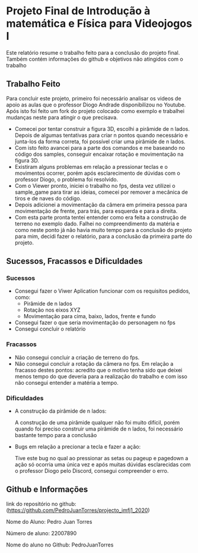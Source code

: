 # Projeto Final de Introdução à matemática e Física para Videojogos I
Este relatório resume o trabalho feito para a conclusão do projeto final.
Também contém informações do github e objetivos não atingidos com o trabalho

## Trabalho Feito
Para concluir este projeto, primeiro foi necessário analisar os videos de apoio as aulas que o professor Diogo Andrade disponibilizou no Youtube.
Após isto foi feito um fork do projeto colocado como exemplo e trabalhei mudanças neste para atingir o que precisava.
* Comecei por tentar construir a figura 3D, escolhi a pirâmide de n lados. Depois de algumas tentativas para criar n pontos quando necessário e junta-los da forma correta, foi possível criar uma pirâmide de n lados.
* Com isto feito avancei para a parte dos comandos e me baseando no código dos samples, conseguir encaixar rotação e movimentação na figura 3D.
* Existiram alguns problemas em relação a pressionar teclas e o movimentos ocorrer, porém após esclarecimento de dúvidas com o professor Diogo, o problema foi resolvido.
* Com o Viewer pronto, iniciei o trabalho no fps, desta vez utilizei o sample_game para tirar as ideias, comecei por remover a mecânica de tiros e de naves do código.
* Depois adicionei a movimentação da câmera em primeira pessoa para movimentação de frente, para trás, para esquerda e para a direita.
* Com esta parte pronta tentei entender como era feita a construção de terreno no exemplo dado. Falhei no compreendimento da matéria e como neste ponto já não havia muito tempo para a conclusão do projeto para mim, decidi fazer o relatório, para a conclusão da primeira parte do projeto.

## Sucessos, Fracassos e Dificuldades

### Sucessos
* Consegui fazer o Viwer Aplication funcionar com os requisitos pedidos, como:
    * Pirâmide de n lados
    * Rotação nos eixos XYZ
    * Movimentação para cima, baixo, lados, frente e fundo
* Consegui fazer o que seria movimentação do personagem no fps
* Consegui concluir o relatório

### Fracassos
* Não consegui concluir a criação de terreno do fps.
* Não consegui concluir a rotação da câmera no fps.
Em relação a fracasso destes pontos: acredito que o motivo tenha sido que deixei menos tempo do que deveria para a realização do trabalho e com isso não consegui entender a matéria a tempo. 

### Dificuldades
* A construção da pirâmide de n lados:

    A construção de uma pirâmide qualquer não foi muito difícil, porém quando foi preciso construir uma pirâmide de n lados, foi necessário bastante tempo para a conclusão

* Bugs em relação a precionar a tecla e fazer a ação:

    Tive este bug no qual ao pressionar as setas ou pageup e pagedown a ação só ocorria uma única vez e após muitas dúvidas esclarecidas com o professor Diogo pelo Discord, consegui compreender o erro.

## Github e Informações

link do repositório no github: (https://github.com/PedroJuanTorres/projecto_imfj1_2020)

Nome do Aluno: Pedro Juan Torres

Número de aluno: 22007890

Nome do aluno no Github: PedroJuanTorres